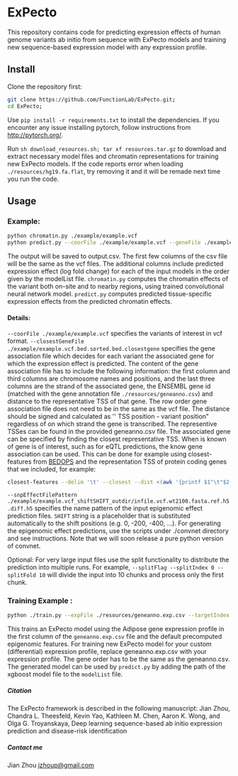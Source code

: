 # ExPecto
This repository contains code for predicting expression effects of human genome variants ab initio from sequence with ExPecto models and training new sequence-based expression model with any expression profile.


## Install
Clone the repository first:
```bash
git clone https://github.com/FunctionLab/ExPecto.git;
cd ExPecto;
```
Use `pip install -r requirements.txt` to install the dependencies. If you encounter any issue installing pytorch, follow instructions from http://pytorch.org/.

Run `sh download_resources.sh; tar xf resources.tar.gz` to download and extract necessary model files and chromatin representations for training new ExPecto models. If the code reports error when loading `./resources/hg19.fa.flat`, try removing it and it will be remade next time you run the code.

## Usage

### Example:
```bash
python chromatin.py ./example/example.vcf
python predict.py --coorFile ./example/example.vcf --geneFile ./example/example.vcf.bed.sorted.bed.closestgene --snpEffectFilePattern ./example/example.vcf.shift_SHIFT.diff.h5 --modelList ./resources/modellist --output output.csv
```

The output will be saved to output.csv. The first few columns of the csv file will be the same as the vcf files. The additional columns include predicted expression effect (log fold change) for each of the input models in the order given by the modelList file. `chromatin.py` computes the chromatin effects of the variant both on-site and to nearby regions, using trained convolutional neural network model. `predict.py` computes predicted tissue-specific expression effects from the predicted chromatin effects.

#### Details:

`--coorFile ./example/example.vcf` specifies the variants of interest in vcf format.
`--closestGeneFile ./example/example.vcf.bed.sorted.bed.closestgene` specifies the gene association file which decides for each variant the associated gene for which the expression effect is predicted. The content of the gene association file has to include the following information: the first column and third columns are chromosome names and positions, and the last three columns are the strand of the associated gene, the ENSEMBL gene id (matched with the gene annotation file `./resources/geneanno.csv`) and distance to the representative TSS of that gene. The row order gene association file does not need to be in the same as the vcf file. The distance should be signed and calculated as '' TSS position - variant position" regardless of on which strand the gene is transcribed. The representive TSSes can be found in the provided geneanno.csv file. The associated gene can be specified by finding the closest representative TSS. When is known of gene is of interest, such as for eQTL predictions, the know gene association can be used. This can be done for example using closest-features from [BEDOPS](https://bedops.readthedocs.io/en/latest/) and the representation TSS of protein coding genes that we included, for example:
```bash
closest-features --delim '\t' --closest --dist <(awk '{printf $1"\t"$2-1"\t"$2"\n"}' ./example/example.vcf|sort-bed - ) ./resources/geneanno.pc.sorted.bed > ./example/example.vcf.bed.sorted.bed.closestgene
```

`--snpEffectFilePattern ./example/example.vcf_shiftSHIFT_outdir/infile.vcf.wt2100.fasta.ref.h5.diff.h5` specifies the name pattern of the input epigenomic effect prediction files. `SHIFT` string is a placeholder that is substituted automatically to the shift positions (e.g. 0, -200, -400, ...). For generating the epigenomic effect predictions, use the scripts under ./convnet directory and see instructions. Note that we will soon release a pure python version of convnet.

Optional:  For very large input files use the split functionality to distribute the prediction into multiple runs. For example, `--splitFlag --splitIndex 0 --splitFold 10` will divide the input into 10 chunks and process only the first chunk.

### Training Example :
```bash
python ./train.py --expFile ./resources/geneanno.exp.csv --targetIndex 1 --output model.adipose
```

This trains an ExPecto model using the Adipose gene expression profile in the first column of the `geneanno.exp.csv` file and the default precomputed epigenomic features. For training new ExPecto model for your custom (differential) expression profile, replace geneanno.exp.csv with your expression profile. The gene order has to be the same as the geneanno.csv. The generated model can be used by `predict.py` by adding the path of the xgboost model file to the `modelList` file.


##### Citation

The ExPecto framework is described in the following manuscript: Jian Zhou, Chandra L. Theesfeld, Kevin Yao, Kathleen M. Chen, Aaron K. Wong,  and Olga G. Troyanskaya, Deep learning sequence-based ab initio expression prediction and disease-risk identification

##### Contact me
Jian Zhou [jzhoup@gmail.com](mailto:jzhoup@gmail.com)
